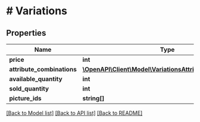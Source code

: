 # # Variations

## Properties

Name | Type | Description | Notes
------------ | ------------- | ------------- | -------------
**price** | **int** |  | [optional] 
**attribute_combinations** | [**\OpenAPI\Client\Model\VariationsAttributeCombinations[]**](VariationsAttributeCombinations.md) |  | [optional] 
**available_quantity** | **int** |  | [optional] 
**sold_quantity** | **int** |  | [optional] 
**picture_ids** | **string[]** |  | [optional] 

[[Back to Model list]](../../README.md#documentation-for-models) [[Back to API list]](../../README.md#documentation-for-api-endpoints) [[Back to README]](../../README.md)


